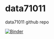 # data71011
data71011 github repo

[![Binder](https://mybinder.org/badge_logo.svg)](https://mybinder.org/v2/gh/https://hub.2i2c.mybinder.org/user/praveenvenkat1-data71011-jsa3r630/doc/tree/Untitled.ipynb/HEAD)

